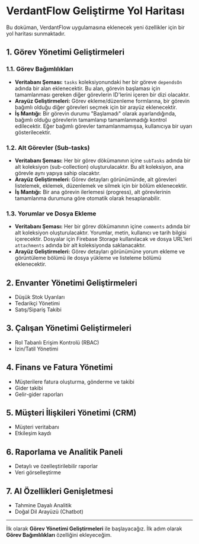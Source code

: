# VerdantFlow Geliştirme Yol Haritası

Bu doküman, VerdantFlow uygulamasına eklenecek yeni özellikler için bir yol haritası sunmaktadır.

## 1. Görev Yönetimi Geliştirmeleri

### 1.1. Görev Bağımlılıkları

-   **Veritabanı Şeması:** `tasks` koleksiyonundaki her bir göreve `dependsOn` adında bir alan eklenecektir. Bu alan, görevin başlaması için tamamlanması gereken diğer görevlerin ID'lerini içeren bir dizi olacaktır.
-   **Arayüz Geliştirmeleri:** Görev ekleme/düzenleme formlarına, bir görevin bağımlı olduğu diğer görevleri seçmek için bir arayüz eklenecektir.
-   **İş Mantığı:** Bir görevin durumu "Başlamadı" olarak ayarlandığında, bağımlı olduğu görevlerin tamamlanıp tamamlanmadığı kontrol edilecektir. Eğer bağımlı görevler tamamlanmamışsa, kullanıcıya bir uyarı gösterilecektir.

### 1.2. Alt Görevler (Sub-tasks)

-   **Veritabanı Şeması:** Her bir görev dökümanının içine `subTasks` adında bir alt koleksiyon (sub-collection) oluşturulacaktır. Bu alt koleksiyon, ana görevle aynı yapıya sahip olacaktır.
-   **Arayüz Geliştirmeleri:** Görev detayları görünümünde, alt görevleri listelemek, eklemek, düzenlemek ve silmek için bir bölüm eklenecektir.
-   **İş Mantığı:** Bir ana görevin ilerlemesi (progress), alt görevlerinin tamamlanma durumuna göre otomatik olarak hesaplanabilir.

### 1.3. Yorumlar ve Dosya Ekleme

-   **Veritabanı Şeması:** Her bir görev dökümanının içine `comments` adında bir alt koleksiyon oluşturulacaktır. Yorumlar, metin, kullanıcı ve tarih bilgisi içerecektir. Dosyalar için Firebase Storage kullanılacak ve dosya URL'leri `attachments` adında bir alt koleksiyonda saklanacaktır.
-   **Arayüz Geliştirmeleri:** Görev detayları görünümüne yorum ekleme ve görüntüleme bölümü ile dosya yükleme ve listeleme bölümü eklenecektir.

## 2. Envanter Yönetimi Geliştirmeleri

-   Düşük Stok Uyarıları
-   Tedarikçi Yönetimi
-   Satış/Sipariş Takibi

## 3. Çalışan Yönetimi Geliştirmeleri

-   Rol Tabanlı Erişim Kontrolü (RBAC)
-   İzin/Tatil Yönetimi

## 4. Finans ve Fatura Yönetimi

-   Müşterilere fatura oluşturma, gönderme ve takibi
-   Gider takibi
-   Gelir-gider raporları

## 5. Müşteri İlişkileri Yönetimi (CRM)

-   Müşteri veritabanı
-   Etkileşim kaydı

## 6. Raporlama ve Analitik Paneli

-   Detaylı ve özelleştirilebilir raporlar
-   Veri görselleştirme

## 7. AI Özellikleri Genişletmesi

-   Tahmine Dayalı Analitik
-   Doğal Dil Arayüzü (Chatbot)

---

İlk olarak **Görev Yönetimi Geliştirmeleri** ile başlayacağız. İlk adım olarak **Görev Bağımlılıkları** özelliğini ekleyeceğim.
